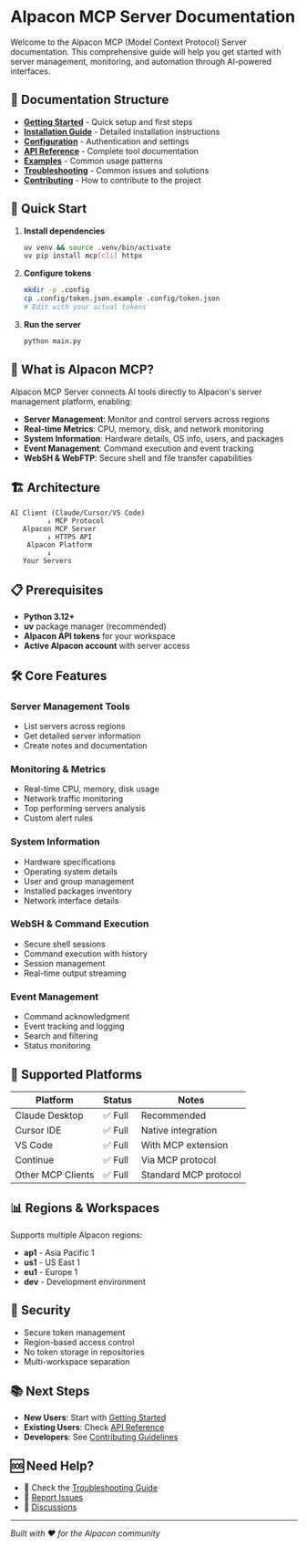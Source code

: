 # Alpacon MCP Server Documentation

Welcome to the Alpacon MCP (Model Context Protocol) Server documentation. This comprehensive guide will help you get started with server management, monitoring, and automation through AI-powered interfaces.

## 📖 Documentation Structure

- **[Getting Started](getting-started.md)** - Quick setup and first steps
- **[Installation Guide](installation.md)** - Detailed installation instructions
- **[Configuration](configuration.md)** - Authentication and settings
- **[API Reference](api-reference.md)** - Complete tool documentation
- **[Examples](examples.md)** - Common usage patterns
- **[Troubleshooting](troubleshooting.md)** - Common issues and solutions
- **[Contributing](../CONTRIBUTING.md)** - How to contribute to the project

## 🚀 Quick Start

1. **Install dependencies**
   ```bash
   uv venv && source .venv/bin/activate
   uv pip install mcp[cli] httpx
   ```

2. **Configure tokens**
   ```bash
   mkdir -p .config
   cp .config/token.json.example .config/token.json
   # Edit with your actual tokens
   ```

3. **Run the server**
   ```bash
   python main.py
   ```

## 🎯 What is Alpacon MCP?

Alpacon MCP Server connects AI tools directly to Alpacon's server management platform, enabling:

- **Server Management**: Monitor and control servers across regions
- **Real-time Metrics**: CPU, memory, disk, and network monitoring
- **System Information**: Hardware details, OS info, users, and packages
- **Event Management**: Command execution and event tracking
- **WebSH & WebFTP**: Secure shell and file transfer capabilities

## 🏗️ Architecture

```
AI Client (Claude/Cursor/VS Code)
         ↓ MCP Protocol
   Alpacon MCP Server
         ↓ HTTPS API
    Alpacon Platform
         ↓
   Your Servers
```

## 📋 Prerequisites

- **Python 3.12+**
- **uv** package manager (recommended)
- **Alpacon API tokens** for your workspace
- **Active Alpacon account** with server access

## 🛠️ Core Features

### Server Management Tools
- List servers across regions
- Get detailed server information
- Create notes and documentation

### Monitoring & Metrics
- Real-time CPU, memory, disk usage
- Network traffic monitoring
- Top performing servers analysis
- Custom alert rules

### System Information
- Hardware specifications
- Operating system details
- User and group management
- Installed packages inventory
- Network interface details

### WebSH & Command Execution
- Secure shell sessions
- Command execution with history
- Session management
- Real-time output streaming

### Event Management
- Command acknowledgment
- Event tracking and logging
- Search and filtering
- Status monitoring

## 🔧 Supported Platforms

| Platform | Status | Notes |
|----------|--------|-------|
| Claude Desktop | ✅ Full | Recommended |
| Cursor IDE | ✅ Full | Native integration |
| VS Code | ✅ Full | With MCP extension |
| Continue | ✅ Full | Via MCP protocol |
| Other MCP Clients | ✅ Full | Standard MCP protocol |

## 📊 Regions & Workspaces

Supports multiple Alpacon regions:
- **ap1** - Asia Pacific 1
- **us1** - US East 1
- **eu1** - Europe 1
- **dev** - Development environment

## 🔐 Security

- Secure token management
- Region-based access control
- No token storage in repositories
- Multi-workspace separation

## 📚 Next Steps

- **New Users**: Start with [Getting Started](getting-started.md)
- **Existing Users**: Check [API Reference](api-reference.md)
- **Developers**: See [Contributing Guidelines](../CONTRIBUTING.md)

## 🆘 Need Help?

- 📖 Check the [Troubleshooting Guide](troubleshooting.md)
- 🐛 [Report Issues](https://github.com/your-repo/alpacon-mcp/issues)
- 💬 [Discussions](https://github.com/your-repo/alpacon-mcp/discussions)

---

*Built with ❤️ for the Alpacon community*